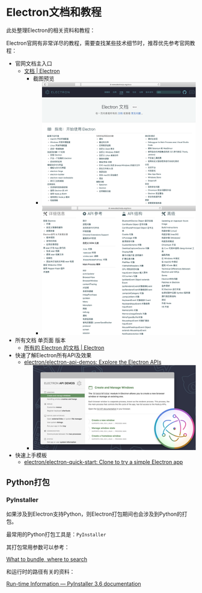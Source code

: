 # Electron文档和教程

此处整理Electron的相关资料和教程：

Electron官网有非常详尽的教程，需要查找某些技术细节时，推荐优先参考官网教程：

* 官网文档主入口
    * [文档 | Electron](https://www.electronjs.org/docs)
      * 截图预览
        * ![electron_org_doc_screenshot_1](../assets/img/electron_org_doc_screenshot_1.png)
        * ![electron_org_doc_screenshot_2](../assets/img/electron_org_doc_screenshot_2.png)
* 所有文档 单页面 版本
    * [所有的 Electron 的文档 | Electron](https://electronjs.org/docs/all)
* 快速了解Electron所有API及效果
  * [electron/electron-api-demos: Explore the Electron APIs](https://github.com/electron/electron-api-demos)
    * ![electrion_api_demos](../assets/img/electrion_api_demos.jpg)
* 快速上手模板
  * [electron/electron-quick-start: Clone to try a simple Electron app](https://github.com/electron/electron-quick-start)

## Python打包

### PyInstaller

如果涉及到Electron支持Python，则Electron打包期间也会涉及到Python的打包。

最常用的Python打包工具是：`PyInstaller`

其打包常用参数可以参考：

[What to bundle, where to search](https://pyinstaller.readthedocs.io/en/stable/usage.html#how-to-generate)

和运行时的路径有关的资料：

[Run-time Information — PyInstaller 3.6 documentation](https://pyinstaller.readthedocs.io/en/stable/runtime-information.html)
